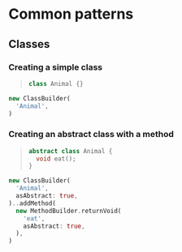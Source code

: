 # Common patterns

## Classes

### Creating a simple class

> ```dart
> class Animal {}
> ```

```dart
new ClassBuilder(
  'Animal',
)
```

### Creating an abstract class with a method

> ```dart
> abstract class Animal {
>   void eat();
> }
> ```

```dart
new ClassBuilder(
  'Animal',
  asAbstract: true,
)..addMethod(
  new MethodBuilder.returnVoid(
    'eat',
    asAbstract: true,
  ),
)
```